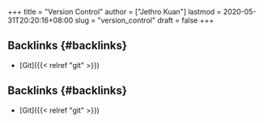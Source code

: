 +++
title = "Version Control"
author = ["Jethro Kuan"]
lastmod = 2020-05-31T20:20:16+08:00
slug = "version_control"
draft = false
+++

## Backlinks {#backlinks}

- [Git]({{< relref "git" >}})

## Backlinks {#backlinks}

- [Git]({{< relref "git" >}})
